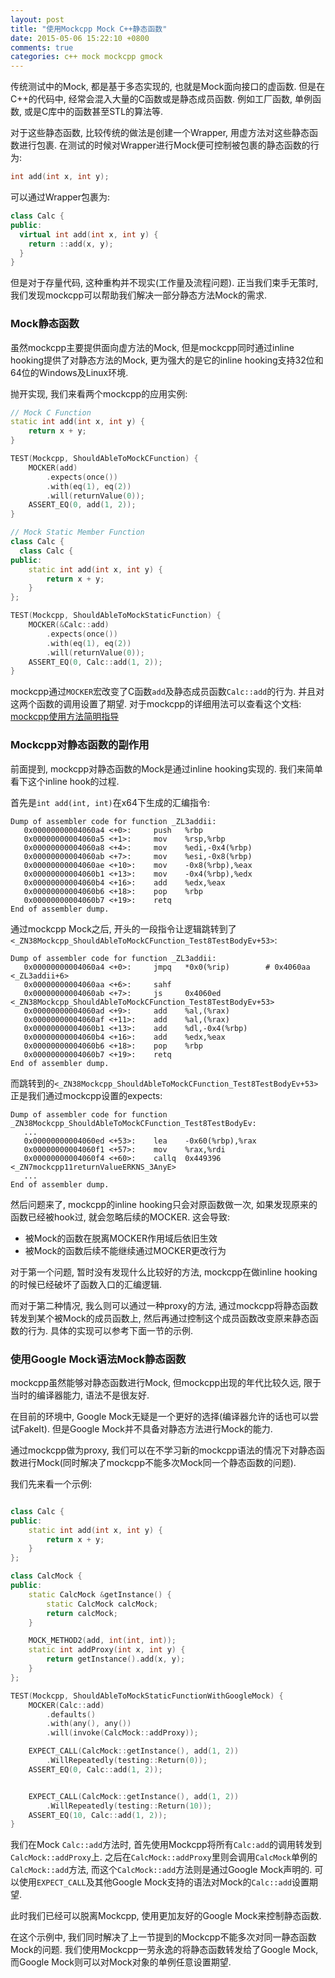 ```yaml
---
layout: post
title: "使用Mockcpp Mock C++静态函数"
date: 2015-05-06 15:22:10 +0800
comments: true
categories: c++ mock mockcpp gmock
---
```


传统测试中的Mock, 都是基于多态实现的, 也就是Mock面向接口的虚函数. 但是在C++的代码中, 经常会混入大量的C函数或是静态成员函数.
例如工厂函数, 单例函数, 或是C库中的函数甚至STL的算法等.

对于这些静态函数, 比较传统的做法是创建一个Wrapper, 用虚方法对这些静态函数进行包裹. 在测试的时候对Wrapper进行Mock便可控制被包裹的静态函数的行为:

``` cpp
int add(int x, int y);
```
可以通过Wrapper包裹为:

``` cpp
class Calc {
public:
  virtual int add(int x, int y) {
    return ::add(x, y);
  }
}
```

但是对于存量代码, 这种重构并不现实(工作量及流程问题). 正当我们束手无策时, 我们发现mockcpp可以帮助我们解决一部分静态方法Mock的需求.

<!--more-->

### Mock静态函数

虽然mockcpp主要提供面向虚方法的Mock, 但是mockcpp同时通过inline hooking提供了对静态方法的Mock, 更为强大的是它的inline hooking支持32位和64位的Windows及Linux环境.

抛开实现, 我们来看两个mockcpp的应用实例:

``` cpp
// Mock C Function
static int add(int x, int y) {
    return x + y;
}

TEST(Mockcpp, ShouldAbleToMockCFunction) {
    MOCKER(add)
        .expects(once())
        .with(eq(1), eq(2))
        .will(returnValue(0));
    ASSERT_EQ(0, add(1, 2));
}

```

``` cpp
// Mock Static Member Function
class Calc {
  class Calc {
public:
    static int add(int x, int y) {
        return x + y;
    }
};

TEST(Mockcpp, ShouldAbleToMockStaticFunction) {
    MOCKER(&Calc::add)
        .expects(once())
        .with(eq(1), eq(2))
        .will(returnValue(0));
    ASSERT_EQ(0, Calc::add(1, 2));
}
```

mockcpp通过`MOCKER`宏改变了C函数`add`及静态成员函数`Calc::add`的行为. 并且对这两个函数的调用设置了期望.
对于mockcpp的详细用法可以查看这个文档: [mockcpp使用方法简明指导](https://code.google.com/p/mockcpp/wiki/SimpleUserInstruction_zh)

### Mockcpp对静态函数的副作用

前面提到, mockcpp对静态函数的Mock是通过inline hooking实现的. 我们来简单看下这个inline hook的过程.

首先是`int add(int, int)`在x64下生成的汇编指令:

``` objdump
Dump of assembler code for function _ZL3addii:
   0x00000000004060a4 <+0>:     push   %rbp
   0x00000000004060a5 <+1>:     mov    %rsp,%rbp
   0x00000000004060a8 <+4>:     mov    %edi,-0x4(%rbp)
   0x00000000004060ab <+7>:     mov    %esi,-0x8(%rbp)
   0x00000000004060ae <+10>:    mov    -0x8(%rbp),%eax
   0x00000000004060b1 <+13>:    mov    -0x4(%rbp),%edx
   0x00000000004060b4 <+16>:    add    %edx,%eax
   0x00000000004060b6 <+18>:    pop    %rbp
   0x00000000004060b7 <+19>:    retq
End of assembler dump.
```
通过mockcpp Mock之后, 开头的一段指令让逻辑跳转到了`<_ZN38Mockcpp_ShouldAbleToMockCFunction_Test8TestBodyEv+53>`:

``` objdump
Dump of assembler code for function _ZL3addii:
   0x00000000004060a4 <+0>:     jmpq   *0x0(%rip)        # 0x4060aa <_ZL3addii+6>
   0x00000000004060aa <+6>:     sahf
   0x00000000004060ab <+7>:     js     0x4060ed <_ZN38Mockcpp_ShouldAbleToMockCFunction_Test8TestBodyEv+53>
   0x00000000004060ad <+9>:     add    %al,(%rax)
   0x00000000004060af <+11>:    add    %al,(%rax)
   0x00000000004060b1 <+13>:    add    %dl,-0x4(%rbp)
   0x00000000004060b4 <+16>:    add    %edx,%eax
   0x00000000004060b6 <+18>:    pop    %rbp
   0x00000000004060b7 <+19>:    retq
End of assembler dump.
```
而跳转到的`<_ZN38Mockcpp_ShouldAbleToMockCFunction_Test8TestBodyEv+53>`正是我们通过mockcpp设置的expects:

``` objdump
Dump of assembler code for function _ZN38Mockcpp_ShouldAbleToMockCFunction_Test8TestBodyEv:
   ...
   0x00000000004060ed <+53>:    lea    -0x60(%rbp),%rax
   0x00000000004060f1 <+57>:    mov    %rax,%rdi
   0x00000000004060f4 <+60>:    callq  0x449396 <_ZN7mockcpp11returnValueERKNS_3AnyE>
   ...
End of assembler dump.
```
然后问题来了, mockcpp的inline hooking只会对原函数做一次, 如果发现原来的函数已经被hook过, 就会忽略后续的MOCKER.
这会导致:
* 被Mock的函数在脱离MOCKER作用域后依旧生效
* 被Mock的函数后续不能继续通过MOCKER更改行为

对于第一个问题, 暂时没有发现什么比较好的方法, mockcpp在做inline hooking的时候已经破坏了函数入口的汇编逻辑.

而对于第二种情况, 我么则可以通过一种proxy的方法, 通过mockcpp将静态函数转发到某个被Mock的成员函数上, 然后再通过控制这个成员函数改变原来静态函数的行为.
具体的实现可以参考下面一节的示例.

### 使用Google Mock语法Mock静态函数

mockcpp虽然能够对静态函数进行Mock, 但mockcpp出现的年代比较久远, 限于当时的编译器能力, 语法不是很友好.

在目前的环境中, Google Mock无疑是一个更好的选择(编译器允许的话也可以尝试FakeIt). 但是Google Mock并不具备对静态方法进行Mock的能力.

通过mockcpp做为proxy, 我们可以在不学习新的mockcpp语法的情况下对静态函数进行Mock(同时解决了mockcpp不能多次Mock同一个静态函数的问题).

我们先来看一个示例:

``` cpp

class Calc {
public:
    static int add(int x, int y) {
        return x + y;
    }
};

class CalcMock {
public:
    static CalcMock &getInstance() {
        static CalcMock calcMock;
        return calcMock;
    }

    MOCK_METHOD2(add, int(int, int));
    static int addProxy(int x, int y) {
        return getInstance().add(x, y);
    }
};

TEST(Mockcpp, ShouldAbleToMockStaticFunctionWithGoogleMock) {
    MOCKER(Calc::add)
        .defaults()
        .with(any(), any())
        .will(invoke(CalcMock::addProxy));

    EXPECT_CALL(CalcMock::getInstance(), add(1, 2))
        .WillRepeatedly(testing::Return(0));
    ASSERT_EQ(0, Calc::add(1, 2));


    EXPECT_CALL(CalcMock::getInstance(), add(1, 2))
        .WillRepeatedly(testing::Return(10));
    ASSERT_EQ(10, Calc::add(1, 2));
}
```

我们在Mock `Calc::add`方法时, 首先使用Mockcpp将所有`Calc:add`的调用转发到`CalcMock::addProxy`上.
之后在`CalcMock::addProxy`里则会调用`CalcMock`单例的`CalcMock::add`方法, 而这个`CalcMock::add`方法则是通过Google Mock声明的.
可以使用`EXPECT_CALL`及其他Google Mock支持的语法对Mock的`Calc::add`设置期望.

此时我们已经可以脱离Mockcpp, 使用更加友好的Google Mock来控制静态函数.

在这个示例中, 我们同时解决了上一节提到的Mockcpp不能多次对同一静态函数Mock的问题.
我们使用Mockcpp一劳永逸的将静态函数转发给了Google Mock, 而Google Mock则可以对Mock对象的单例任意设置期望.
